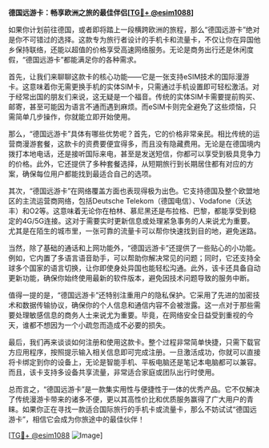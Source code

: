 **德国远游卡：畅享欧洲之旅的最佳伴侣[[TG💪+ @esim1088](https://t.me/s/esim1088)]**

如果你计划前往德国，或者即将踏上一段横跨欧洲的旅程，那么“德国远游卡”绝对是你不可错过的选择。这款专为旅行者设计的手机卡和流量卡，不仅让你在异国他乡保持联络，还能以超值的价格享受高速网络服务。无论是商务出行还是休闲度假，“德国远游卡”都能满足你的各种需求。

首先，让我们来聊聊这款卡的核心功能——它是一张支持eSIM技术的国际漫游卡。这意味着你无需更换手机的实体SIM卡，只需通过手机设置即可轻松激活。对于经常出国的朋友们来说，这无疑是一个福音。传统的实体SIM卡需要提前购买、邮寄，甚至可能因为语言不通而遇到麻烦。而eSIM卡则完全避免了这些烦恼，只需简单几步操作，你就能立即开始使用。

那么，“德国远游卡”具体有哪些优势呢？首先，它的价格非常亲民。相比传统的运营商漫游套餐，这款卡的资费要便宜得多，而且没有隐藏费用。无论是在德国境内拨打本地电话，还是接听国际来电，甚至是发送短信，你都可以享受到极具竞争力的价格。此外，它还提供了多种套餐选择，从短期旅行到长期居住都有对应的方案，确保每位用户都能找到最适合自己的选项。

其次，“德国远游卡”在网络覆盖方面也表现得极为出色。它支持德国及整个欧盟地区的主流运营商网络，包括Deutsche Telekom（德国电信）、Vodafone（沃达丰）和O2等。这意味着无论你在柏林、慕尼黑还是布拉格、巴黎，都能享受到稳定的4G/5G连接。这对于需要实时更新信息或处理紧急事务的人来说尤为重要。尤其是在陌生的城市里，一张可靠的流量卡可以帮你快速找到目的地，避免迷路。

当然，除了基础的通话和上网功能外，“德国远游卡”还提供了一些贴心的小功能。例如，它内置了多语言语音助手，可以帮助你解决常见的问题；同时，它还支持全球多个国家的语言切换，让你即使身处异国也能轻松沟通。此外，该卡还具备自动更新功能，确保你始终使用最新的软件版本，避免因技术问题导致的服务中断。

值得一提的是，“德国远游卡”还特别注重用户的隐私保护。它采用了先进的加密技术和数据传输协议，确保你的个人信息和通信内容不会被泄露。这一点对于那些需要处理敏感信息的商务人士来说尤为重要。毕竟，在网络安全日益受到重视的今天，谁都不想因为一个小疏忽而造成不必要的损失。

最后，我们再来谈谈如何注册和使用这款卡。整个过程非常简单快捷，只需下载官方应用程序，按照提示输入相关信息即可完成注册。一旦激活成功，你就可以直接将卡绑定到你的设备上，无论是智能手机、平板电脑还是笔记本电脑都可以兼容。而且，该卡支持多设备共享流量，非常适合家庭或团队出行时使用。

总而言之，“德国远游卡”是一款集实用性与便捷性于一体的优秀产品。它不仅解决了传统漫游卡带来的诸多不便，更以其高性价比和优质服务赢得了广大用户的青睐。如果你正在寻找一款适合国际旅行的手机卡或流量卡，那么不妨试试“德国远游卡”，相信它会成为你旅途中的最佳伙伴！

[[TG💪+ @esim1088](https://t.me/s/esim1088) ![Image](https://i.postimg.cc/4NQfJmqS/Snipaste-2025-05-13-00-14-12.png)]